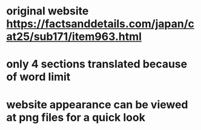 # original website https://factsanddetails.com/japan/cat25/sub171/item963.html
# only 4 sections translated because of word limit
# website appearance can be viewed at png files for a quick look
